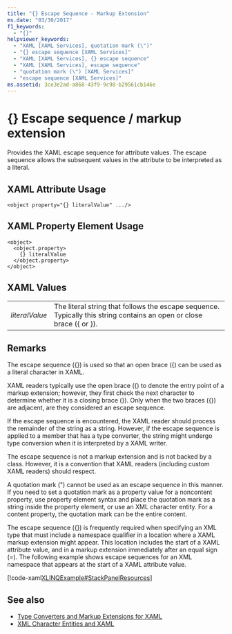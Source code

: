 ```yaml
---
title: "{} Escape Sequence - Markup Extension"
ms.date: "03/30/2017"
f1_keywords: 
  - "{}"
helpviewer_keywords: 
  - "XAML [XAML Services], quotation mark (\")"
  - "{} escape sequence [XAML Services]"
  - "XAML [XAML Services], {} escape sequence"
  - "XAML [XAML Services], escape sequence"
  - "quotation mark (\") [XAML Services]"
  - "escape sequence [XAML Services]"
ms.assetid: 3ce3e2ad-a868-43f9-9c98-b29561cb146e
---
```

# {} Escape sequence / markup extension

Provides the XAML escape sequence for attribute values. The escape sequence allows the subsequent values in the attribute to be interpreted as a literal.

## XAML Attribute Usage

```xaml
<object property="{} literalValue" .../>
```

## XAML Property Element Usage

```xaml
<object>
  <object.property>
    {} literalValue
  </object.property>
</object>
```

## XAML Values

|||
|-|-|
|*literalValue*|The literal string that follows the escape sequence. Typically this string contains an open or close brace ({ or }).|

## Remarks

The escape sequence ({}) is used so that an open brace ({) can be used as a literal character in XAML.

XAML readers typically use the open brace ({) to denote the entry point of a markup extension; however, they first check the next character to determine whether it is a closing brace (}). Only when the two braces ({}) are adjacent, are they considered an escape sequence.

If the escape sequence is encountered, the XAML reader should process the remainder of the string as a string. However, if the escape sequence is applied to a member that has a type converter, the string might undergo type conversion when it is interpreted by a XAML writer.

The escape sequence is not a markup extension and is not backed by a class. However, it is a convention that XAML readers (including custom XAML readers) should respect.

A quotation mark (") cannot be used as an escape sequence in this manner. If you need to set a quotation mark as a property value for a noncontent property, use property element syntax and place the quotation mark as a string inside the property element, or use an XML character entity. For a content property, the quotation mark can be the entire content.

The escape sequence ({}) is frequently required when specifying an XML type that must include a namespace qualifier in a location where a XAML markup extension might appear. This location includes the start of a XAML attribute value, and in a markup extension immediately after an equal sign (=). The following example shows escape sequences for an XML namespace that appears at the start of a XAML attribute value.

[!code-xaml[XLINQExample#StackPanelResources](~/samples/snippets/csharp/VS_Snippets_Wpf/XLinqExample/CSharp/Window1.xaml#stackpanelresources)]

## See also

- [Type Converters and Markup Extensions for XAML](type-converters-and-markup-extensions.md)
- [XML Character Entities and XAML](xml-character-entities.md)

